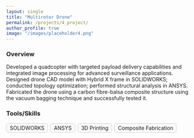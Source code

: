 ```yaml
---
layout: single
title: "Multirotor Drone"
permalink: /projects/4_project/
author_profile: true
image: "/images/placeholder4.png"
---
```


### Overview
Developed a quadcopter with targeted payload delivery capabilities and integrated image processing for advanced surveillance applications. Designed drone CAD model with Hybrid X frame in SOLIDWORKS; conducted topology optimization; performed structural analysis in ANSYS. Fabricated the drone using a carbon fibre-balsa composite structure using the vacuum bagging technique and successfully tested it.

### Tools/Skills
<div style="display: flex; flex-wrap: wrap; gap: 6px; margin-top: 15px;">
  <div style="padding: 3px 9px; font-size: 14px; border: 1px solid #ccc; border-radius: 6px; background-color: #f9f9f9;">SOLIDWORKS</div>
  <div style="padding: 3px 9px; font-size: 14px; border: 1px solid #ccc; border-radius: 6px; background-color: #f9f9f9;">ANSYS</div>
  <div style="padding: 3px 9px; font-size: 14px; border: 1px solid #ccc; border-radius: 6px; background-color: #f9f9f9;">3D Printing</div>
  <div style="padding: 3px 9px; font-size: 14px; border: 1px solid #ccc; border-radius: 6px; background-color: #f9f9f9;">Composite Fabrication</div>
</div>


